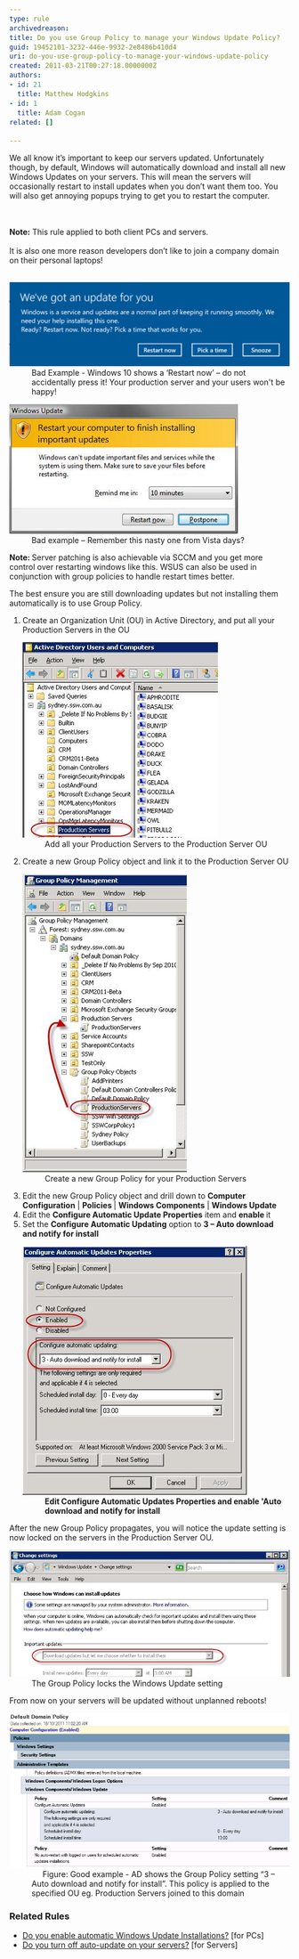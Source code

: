 ```yaml
---
type: rule
archivedreason: 
title: Do you use Group Policy to manage your Windows Update Policy?
guid: 19452101-3232-446e-9932-2e8486b410d4
uri: do-you-use-group-policy-to-manage-your-windows-update-policy
created: 2011-03-21T00:27:18.0000000Z
authors:
- id: 21
  title: Matthew Hodgkins
- id: 1
  title: Adam Cogan
related: []

---
```



We all know it’s important to keep our servers updated. Unfortunately though, by default, Windows will automatically download and install all new Windows Updates on your servers. This will mean the servers will occasionally restart to install updates when you don’t want them too. You will also get annoying popups trying to get you to restart the computer. <br>
<br><excerpt class='endintro'></excerpt><br>
<div>
   <b>Note:</b> This rule applied to both client PCs and servers.</div><div>
   <br>
</div><div>It is also one more reason developers don’t like to join a company domain on their personal laptops!<br><br></div><dl class="badImage"><dt> 
      <img alt="Windows-Update-notification.png" src="Windows-Update-notification.png" style="width:750px;" /> 
   </dt><dd>Bad Example - Windows 10 shows a ‘Restart now’ – do not accidentally press it! Your production server and your users won't be happy!</dd></dl><dl class="badImage"><dt>​<img src="updates-restart.jpg" alt="Accidently press Restart Now on a Production server and your users won't be happy!" /> </dt><dd>Bad example – Remember this nasty one from Vista days?</dd></dl><p>
   <b>Note: </b>Server patching is also achievable via SCCM and you get more control over restarting windows like this. WSUS can also be used in conjunction with group policies to handle restart times better.</p><p>The best ensure you are still downloading updates but not installing them automatically is to use Group Policy.</p><ol><li>Create an Organization Unit (OU) in Active Directory, and put all your Production Servers in the OU<br> 
      <dl class="image"><dt> 
            <img src="updates-adou.jpg" alt="Add all your Production Servers to the Production Server OU" /> 
         </dt><dd>Add all your Production Servers to the Production Server OU</dd></dl></li><li>Create a new Group Policy object and link it to the Production Server OU<br> 
      <dl class="image"><dt> 
            <img src="updates-gpo.jpg" alt="Create a new Group Policy for your Production Servers" /> 
         </dt><dd>Create a new Group Policy for your Production Servers</dd></dl></li><li>Edit the new Group Policy object and drill down to 
      <strong>Computer Configuration</strong> | 
      <strong>Policies </strong>| 
      <strong>Windows Components</strong> | 
      <strong>Windows Update</strong> </li><li>Edit the 
      <strong>Configure Automatic Update Properties</strong> item and 
      <strong>enable </strong>it</li><li>Set the 
      <strong>Configure Automatic Updating</strong> option to 
      <strong>3 – Auto download and notify for install<br> 
         <dl class="image"><dt> 
               <img src="updates-editgp.jpg" alt="Edit Configure Automatic Updates Properties and enable Auto download and notify for install" /> 
            </dt><dd>Edit Configure Automatic Updates Properties and enable 'Auto download and notify for install</dd></dl> </strong></li></ol><p>After the new Group Policy propagates, you will notice the update setting is now locked on the servers in the Production Server OU.</p><dl class="goodImage"><dt> 
      <img src="updates-updatesforced.jpg" alt="The Group Policy locks the Windows Update setting" /> 
   </dt><dd>The Group Policy locks the Windows Update setting</dd></dl><p></p><p>From now on your servers will be updated without unplanned reboots!<br></p><dl class="image"><dt> 
      <img src="Default domain policy1.png" alt="Default domain policy1.png" />
   </dt><dd class="ssw15-rteElement-FigureGood">     Figure: Good example - AD shows the Group Policy setting “3 – Auto download and notify for install”. This policy is applied to the specified OU eg. Production Servers joined to this domain 
      <br></dd></dl><p></p>
<h3> ​​Related Rules<br></h3><ul><li>
      <a href="/_layouts/15/FIXUPREDIRECT.ASPX?WebId=3dfc0e07-e23a-4cbb-aac2-e778b71166a2&TermSetId=07da3ddf-0924-4cd2-a6d4-a4809ae20160&TermId=f5432cb4-40af-491b-8da5-33b8a80dcb0a">​Do you enable automatic Windows Update Installations?​</a> [for PCs] </li><li>
      <a href="/_layouts/15/FIXUPREDIRECT.ASPX?WebId=3dfc0e07-e23a-4cbb-aac2-e778b71166a2&TermSetId=07da3ddf-0924-4cd2-a6d4-a4809ae20160&TermId=3b0722be-c3e3-4369-a590-258c7501a67a">Do you turn off auto-update on your servers?</a> [for Servers]​<br></li></ul>


